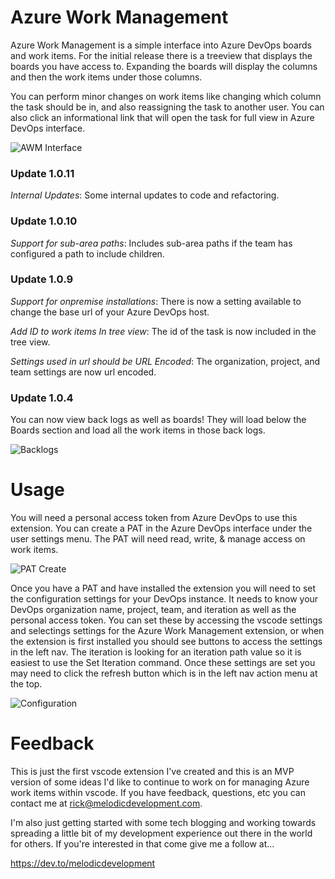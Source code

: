# Azure Work Management

Azure Work Management is a simple interface into Azure DevOps boards and work items. For the initial release there is a treeview that displays the boards you have access to. Expanding the boards will display the columns and then the work items under those columns.

You can perform minor changes on work items like changing which column the task should be in, and also reassigning the task to another user. You can also click an informational link that will open the task for full view in Azure DevOps interface.

![AWM Interface](https://i.postimg.cc/ncDHqpPb/screenshot-2.png)

### Update 1.0.11

_Internal Updates_: Some internal updates to code and refactoring.

### Update 1.0.10

_Support for sub-area paths_: Includes sub-area paths if the team has configured a path to include children.

### Update 1.0.9

_Support for onpremise installations_: There is now a setting available to change the base url of your Azure DevOps host.

_Add ID to work items In tree view_: The id of the task is now included in the tree view.

_Settings used in url should be URL Encoded_: The organization, project, and team settings are now url encoded.

### Update 1.0.4

You can now view back logs as well as boards! They will load below the Boards section and load all the work items in those back logs.

![Backlogs](https://i.postimg.cc/bw36v4jZ/screenshot-5.png)

# Usage

You will need a personal access token from Azure DevOps to use this extension. You can create a PAT in the Azure DevOps interface under the user settings menu. The PAT will need read, write, & manage access on work items.

![PAT Create](https://i.postimg.cc/qq94W5g5/screenshot-3.png)

Once you have a PAT and have installed the extension you will need to set the configuration settings for your DevOps instance. It needs to know your DevOps organization name, project, team, and iteration as well as the personal access token. You can set these by accessing the vscode settings and selectings settings for the Azure Work Management extension, or when the extension is first installed you should see buttons to access the settings in the left nav. The iteration is looking for an iteration path value so it is easiest to use the Set Iteration command. Once these settings are set you may need to click the refresh button which is in the left nav action menu at the top.

![Configuration](https://i.postimg.cc/Hk1T2RqJ/screenshot-5.png)

# Feedback

This is just the first vscode extension I've created and this is an MVP version of some ideas I'd like to continue to work on for managing Azure work items within vscode. If you have feedback, questions, etc you can contact me at <rick@melodicdevelopment.com>.

I'm also just getting started with some tech blogging and working towards spreading a little bit of my development experience out there in the world for others. If you're interested in that come give me a follow at...

<https://dev.to/melodicdevelopment>
